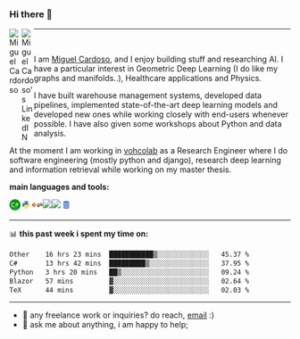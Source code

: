 ### Hi there 👋
<a href="https://twitter.com/msd.cardoso">
  <img align="left" alt="Miguel Cardoso" | Twitter" width="22px" src="https://raw.githubusercontent.com/peterthehan/peterthehan/master/assets/twitter.svg" />
</a>
<a href="https://www.linkedin.com/in/miguel-sd-cardoso//">
  <img align="left" alt="Miguel Cardoso's LinkedIN" width="22px" src="https://raw.githubusercontent.com/peterthehan/peterthehan/master/assets/linkedin.svg" />
</a>
 <hr />
<br>
                                        
                                        
I am [Miguel Cardoso](https://tekaichi.github.io/), and I enjoy building stuff and researching AI. I have a particular interest in Geometric Deep Learning (I do like my graphs and manifolds..), Healthcare applications and Physics.
                                       
I have built warehouse management systems, developed data pipelines, implemented state-of-the-art deep learning models and developed new ones while working closely with end-users whenever possible.
I have also given some workshops about Python and data analysis.
                                        
At the moment I am working in [vohcolab](www.vohcolab.org) as a Research Engineer where I do software engineering (mostly python and django), research deep learning and information retrieval while working on my master thesis.
                                        
                                        
                                        
**main languages and tools:**  
 <div style="display:flex">                                       
<code><img height="20" src="https://raw.githubusercontent.com/github/explore/80688e429a7d4ef2fca1e82350fe8e3517d3494d/topics/csharp/csharp.png"></code>
<code><img height="20" src="https://raw.githubusercontent.com/github/explore/80688e429a7d4ef2fca1e82350fe8e3517d3494d/topics/python/python.png"></code>                            <code><img height="20" src="https://raw.githubusercontent.com/github/explore/80688e429a7d4ef2fca1e82350fe8e3517d3494d/topics/git/git.png"></code>  
<code><img height="20" src="https://pytorch.org/assets/images/pytorch-logo.png"></code>
<code><img height="20" src="http://data.neo4j.com/img/neo4j.png"></code>  
<code><img height="20" src="https://raw.githubusercontent.com/github/explore/80688e429a7d4ef2fca1e82350fe8e3517d3494d/topics/sql/sql.png"></code>  
 </div>
  
  <hr/>                                          
 
                                        
📊 **this past week i spent my time on:**
                                        
<!--START_SECTION:waka-->
```text
Other    16 hrs 23 mins  ███████████▒░░░░░░░░░░░░░   45.37 % 
C#       13 hrs 42 mins  █████████▒░░░░░░░░░░░░░░░   37.95 % 
Python   3 hrs 20 mins   ██▒░░░░░░░░░░░░░░░░░░░░░░   09.24 % 
Blazor   57 mins         ▓░░░░░░░░░░░░░░░░░░░░░░░░   02.64 % 
TeX      44 mins         ▓░░░░░░░░░░░░░░░░░░░░░░░░   02.03 % 
```
<!--END_SECTION:waka-->
                                        
                                        
<hr/>    
                                        
- 💼 any freelance work or inquiries? do reach, [email](mailto:msd.cardoso@hotmail.com) :)
- 💬 ask me about anything, i am happy to help;
